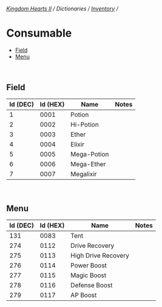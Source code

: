 ###### [Kingdom Hearts II](../../index.md) / Dictionaries / [Inventory](../inventory.md) /

# Consumable

* [Field](#field)
* [Menu](#menu)

<br/>

## Field

| Id (DEC) | Id (HEX) | Name | Notes |
|----------|----------|------|-------|
| 1 | 0001 | Potion      |  |
| 2 | 0002 | Hi-Potion   |  |
| 3 | 0003 | Ether       |  |
| 4 | 0004 | Elixir      |  |
| 5 | 0005 | Mega-Potion |  |
| 6 | 0006 | Mega-Ether  |  |
| 7 | 0007 | Megalixir   |  |

<br/>

## Menu

| Id (DEC) | Id (HEX) | Name | Notes |
|----------|----------|------|-------|
| 131 | 0083 | Tent                |  |
| 274 | 0112 | Drive Recovery      |  |
| 275 | 0113 | High Drive Recovery |  |
| 276 | 0114 | Power Boost         |  |
| 277 | 0115 | Magic Boost         |  |
| 278 | 0116 | Defense Boost       |  |
| 279 | 0117 | AP Boost            |  |
